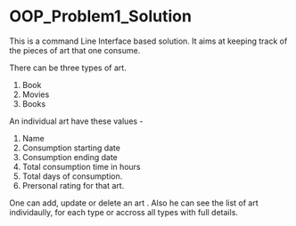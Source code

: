 # OOP_Problem1_Solution

This is a command Line Interface based solution. It aims at keeping track of the pieces of art that one consume.

There can be three types of art.
1. Book
2. Movies
3. Books

An individual art have these values -
  1. Name
  2. Consumption starting date
  3. Consumption ending date
  4. Total consumption time in hours
  5. Total days of consumption.
  6. Prersonal rating for that art.
  
 One can add, update or delete an art . Also he can see the list of art individaully, for each type or accross all types with full details.
